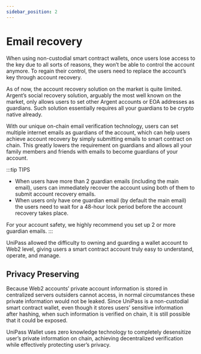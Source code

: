 ```yaml
---
sidebar_position: 2
---
```


# Email recovery

When using non-custodial smart contract wallets, once users lose access to the key due to all sorts of reasons, they won’t be able to control the account anymore. To regain their control, the users need to replace the account’s key through account recovery.

As of now, the account recovery solution on the market is quite limited. Argent’s social recovery solution, arguably the most well known on the market, only allows users to set other Argent accounts or EOA addresses as guardians. Such solution essentially requires all your guardians to be crypto native already.

With our unique on-chain email verification technology, users can set multiple internet emails as guardians of the account, which can help users achieve account recovery by simply submitting emails to smart contract on chain. This greatly lowers the requirement on guardians and allows all your family members and friends with emails to become guardians of your account.

:::tip TIPS
- When users have more than 2 guardian emails (including the main email), users can immediately recover the account using both of them to submit account recovery emails.
- When users only have one guardian email (by default the main email) the users need to wait for a 48-hour lock period before the account recovery takes place.

For your account safety, we highly recommend you set up 2 or more guardian emails.
:::

UniPass allowed the difficulty to owning and guarding a wallet account to Web2 level, giving users a smart contract account truly easy to understand, operate, and manage.

## Privacy Preserving

Because Web2 accounts’ private account information is stored in centralized servers outsiders cannot access, in normal circumstances these private information would not be leaked. Since UniPass is a non-custodial smart contract wallet, even though it stores users’ sensitive information after hashing, when such information is verified on chain, it is still possible that it could be exposed.

UniPass Wallet uses zero knowledge technology to completely desensitize user’s private information on chain, achieving decentralized verification while effectively protecting user’s privacy.